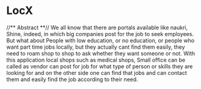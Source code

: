 # LocX
//** Abstract **//
We all know that there are portals available like naukri, Shine, indeed, in which big companies post for the
job to seek employees.
But what about People with low education, or no education, or people who want part time jobs locally, but
they actually cant find them easily, they need to roam shop to shop to ask whether they want someone or
not.
With this application local shops such as medical shops, Small office can be called as vendor can post for
job for what type of person or skills they are looking for and on the other side one can find that jobs and
can contact them and easily find the job according to their need.

